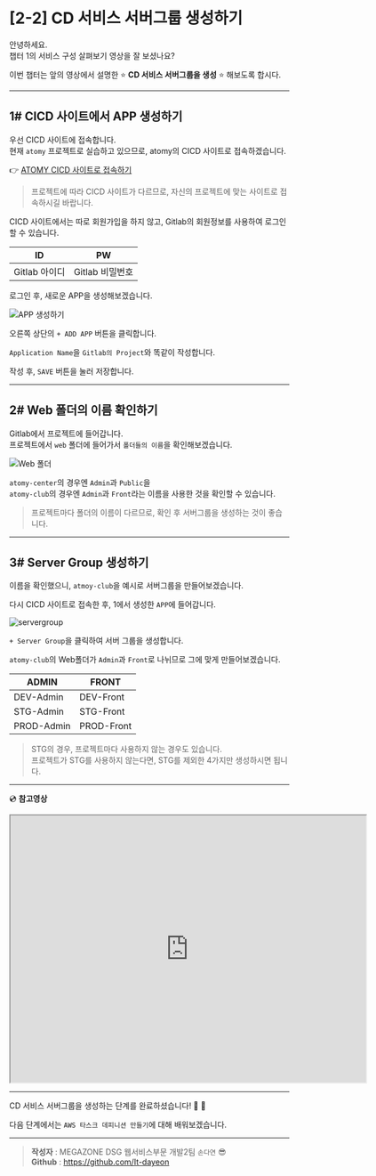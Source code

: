 # [2-2] CD 서비스 서버그룹 생성하기

안녕하세요.       
챕터 1의 서비스 구성 살펴보기 영상을 잘 보셨나요?

이번 챕터는 앞의 영상에서 설명한 :star: **CD 서비스 서버그룹을 생성** :star: 해보도록 합시다.

---

## 1# CICD 사이트에서 APP 생성하기

우선 CICD 사이트에 접속합니다.     
현재 `atomy` 프로젝트로 실습하고 있으므로, atomy의 CICD 사이트로 접속하겠습니다.

:point_right: [ATOMY CICD 사이트로 접속하기](http://cicd.atomyops.com)

> 프로젝트에 따라 CICD 사이트가 다르므로, 자신의 프로젝트에 맞는 사이트로 접속하시길 바랍니다.

CICD 사이트에서는 따로 회원가입을 하지 않고, Gitlab의 회원정보를 사용하여 로그인할 수 있습니다.

ID | PW |
--- | ---
Gitlab 아이디 | Gitlab 비밀번호

로그인 후, 새로운 APP을 생성해보겠습니다.      

![APP 생성하기](https://user-images.githubusercontent.com/54167990/65397444-263b8a00-ddeb-11e9-8aac-9d5619f0fc31.png)

오른쪽 상단의 `+ ADD APP` 버튼을 클릭합니다.   

`Application Name`을 `Gitlab의 Project`와 똑같이 작성합니다. 

작성 후, `SAVE` 버튼을 눌러 저장합니다.

---

## 2# Web 폴더의 이름 확인하기

Gitlab에서 프로젝트에 들어갑니다.   
프로젝트에서 `web` 폴더에 들어가서 `폴더들의 이름`을 확인해보겠습니다.

![Web 폴더](https://user-images.githubusercontent.com/54167990/65397647-c2b25c00-ddec-11e9-9169-bb8b87b8fcc2.png)

`atomy-center`의 경우엔 `Admin`과 `Public`을             
`atomy-club`의 경우엔 `Admin`과 `Front`라는 이름을 사용한 것을 확인할 수 있습니다.

> 프로젝트마다 폴더의 이름이 다르므로, 확인 후 서버그룹을 생성하는 것이 좋습니다.

---

## 3# Server Group 생성하기

이름을 확인했으니, `atmoy-club`을 예시로 서버그룹을 만들어보겠습니다.

다시 CICD 사이트로 접속한 후, 1에서 생성한 `APP`에 들어갑니다.

![servergroup](https://user-images.githubusercontent.com/54167990/65399700-26db1d00-ddf9-11e9-8dc1-d5d8877f0d28.PNG)

`+ Server Group`을 클릭하여 서버 그룹을 생성합니다.

`atomy-club`의 Web폴더가 `Admin`과 `Front`로 나뉘므로 그에 맞게 만들어보겠습니다. 

 ADMIN | FRONT
 --- | ---
 DEV-Admin | DEV-Front
 STG-Admin | STG-Front
 PROD-Admin | PROD-Front

> STG의 경우, 프로젝트마다 사용하지 않는 경우도 있습니다.   
> 프로젝트가 STG를 사용하지 않는다면, STG를 제외한 4가지만 생성하시면 됩니다.   

---

:cd: **참고영상** 

<iframe src="https://drive.google.com/file/d/18ev7pFVdrH_zId59cjkd2hNXVydEvd1f/preview" width="640" height="480"></iframe>

---
CD 서비스 서버그룹을 생성하는 단계를 완료하셨습니다! :clap: :clap:

다음 단계에서는 `AWS 타스크 데피니션 만들기`에 대해 배워보겠습니다.

---

> **작성자** : MEGAZONE DSG 웹서비스부문 개발2팀 `손다연` :sunglasses:            
> **Github** : https://github.com/It-dayeon
